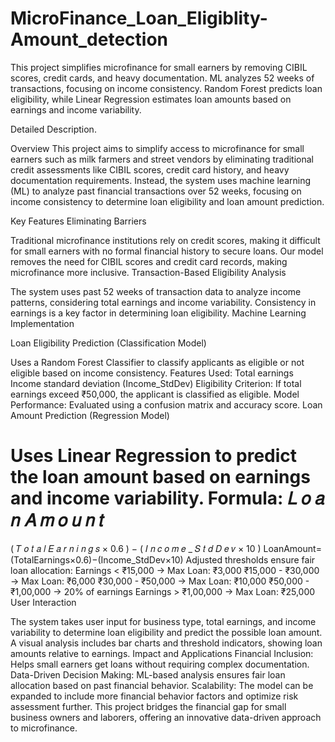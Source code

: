 # MicroFinance_Loan_Eligiblity-Amount_detection
This project simplifies microfinance for small earners by removing CIBIL scores, credit cards, and heavy documentation. ML analyzes 52 weeks of transactions, focusing on income consistency. Random Forest predicts loan eligibility, while Linear Regression estimates loan amounts based on earnings and income variability.

Detailed Description.

Overview
This project aims to simplify access to microfinance for small earners such as milk farmers and street vendors by eliminating traditional credit assessments like CIBIL scores, credit card history, and heavy documentation requirements. Instead, the system uses machine learning (ML) to analyze past financial transactions over 52 weeks, focusing on income consistency to determine loan eligibility and loan amount prediction.

Key Features
Eliminating Barriers

Traditional microfinance institutions rely on credit scores, making it difficult for small earners with no formal financial history to secure loans.
Our model removes the need for CIBIL scores and credit card records, making microfinance more inclusive.
Transaction-Based Eligibility Analysis

The system uses past 52 weeks of transaction data to analyze income patterns, considering total earnings and income variability.
Consistency in earnings is a key factor in determining loan eligibility.
Machine Learning Implementation

Loan Eligibility Prediction (Classification Model)

Uses a Random Forest Classifier to classify applicants as eligible or not eligible based on income consistency.
Features Used:
Total earnings
Income standard deviation (Income_StdDev)
Eligibility Criterion: If total earnings exceed ₹50,000, the applicant is classified as eligible.
Model Performance: Evaluated using a confusion matrix and accuracy score.
Loan Amount Prediction (Regression Model)

Uses Linear Regression to predict the loan amount based on earnings and income variability.
Formula:
𝐿
𝑜
𝑎
𝑛
𝐴
𝑚
𝑜
𝑢
𝑛
𝑡
=
(
𝑇
𝑜
𝑡
𝑎
𝑙
𝐸
𝑎
𝑟
𝑛
𝑖
𝑛
𝑔
𝑠
×
0.6
)
−
(
𝐼
𝑛
𝑐
𝑜
𝑚
𝑒
_
𝑆
𝑡
𝑑
𝐷
𝑒
𝑣
×
10
)
LoanAmount=(TotalEarnings×0.6)−(Income_StdDev×10)
Adjusted thresholds ensure fair loan allocation:
Earnings < ₹15,000 → Max Loan: ₹3,000
₹15,000 - ₹30,000 → Max Loan: ₹6,000
₹30,000 - ₹50,000 → Max Loan: ₹10,000
₹50,000 - ₹1,00,000 → 20% of earnings
Earnings > ₹1,00,000 → Max Loan: ₹25,000
User Interaction

The system takes user input for business type, total earnings, and income variability to determine loan eligibility and predict the possible loan amount.
A visual analysis includes bar charts and threshold indicators, showing loan amounts relative to earnings.
Impact and Applications
Financial Inclusion: Helps small earners get loans without requiring complex documentation.
Data-Driven Decision Making: ML-based analysis ensures fair loan allocation based on past financial behavior.
Scalability: The model can be expanded to include more financial behavior factors and optimize risk assessment further.
This project bridges the financial gap for small business owners and laborers, offering an innovative data-driven approach to microfinance.
